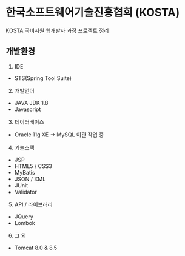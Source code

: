 # 한국소프트웨어기술진흥협회 (KOSTA)
KOSTA 국비지원 웹개발자 과정 프로젝트 정리
## 개발환경
1. IDE
- STS(Spring Tool Suite)
2. 개발언어
- JAVA JDK 1.8
- Javascript
3. 데이터베이스
- Oracle 11g XE -> MySQL 이관 작업 중
4. 기술스택
- JSP
- HTML5 / CSS3
- MyBatis
- JSON / XML
- JUnit
- Validator
5. API / 라이브러리
- JQuery
- Lombok
6. 그 외
- Tomcat 8.0 & 8.5
  
